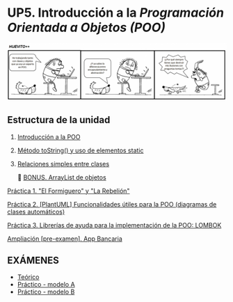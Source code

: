 # UP5. Introducción a la _Programación Orientada a Objetos (POO)_
![objetos](objetos.png)

## Estructura de la unidad
1.  [Introducción a la POO](https://pbendom3.github.io/prog-1cfgs-daw/ups/UP5/5_1_introduccion_POO/index.html)
2.  [Método toString() y uso de elementos static](https://pbendom3.github.io/prog-1cfgs-daw/ups/UP5/5_2_tostrinc_static/index.html)
3.  [Relaciones simples entre clases](https://pbendom3.github.io/prog-1cfgs-daw/ups/UP5/5_3_relaciones/index.html)

    🎁 [BONUS. ArrayList de objetos]()
   
[Práctica 1. "El Formiguero" y "La Rebelión"]()

[Práctica 2. [PlantUML] Funcionalidades útiles para la POO (diagramas de clases automáticos)]()

[Práctica 3. Librerías de ayuda para la implementación de la POO: LOMBOK]()

[Ampliación [pre-examen]. App Bancaria]()

## EXÁMENES
- [Teórico](9_EXAMEN_TEÓRICO_UD5.pdf)
- [Práctico - modelo A](10_EXAMEN_PRÁCTICO_UD5.pdf)
- [Práctico - modelo B](11_EXAMEN_PRÁCTICO_UD5.pdf)

